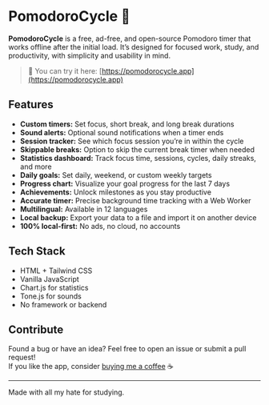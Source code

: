 # PomodoroCycle 🍅

**PomodoroCycle** is a free, ad-free, and open-source Pomodoro timer that works offline after the initial load. It’s designed for focused work, study, and productivity, with simplicity and usability in mind.

> 🧩 You can try it here: [https://pomodorocycle.app](https://pomodorocycle.app)


## Features

- **Custom timers:** Set focus, short break, and long break durations
- **Sound alerts:** Optional sound notifications when a timer ends
- **Session tracker:** See which focus session you’re in within the cycle
- **Skippable breaks:** Option to skip the current break timer when needed
- **Statistics dashboard:** Track focus time, sessions, cycles, daily streaks, and more
- **Daily goals:** Set daily, weekend, or custom weekly targets
- **Progress chart:** Visualize your goal progress for the last 7 days
- **Achievements:** Unlock milestones as you stay productive
- **Accurate timer:** Precise background time tracking with a Web Worker
- **Multilingual:** Available in 12 languages
- **Local backup:** Export your data to a file and import it on another device
- **100% local-first:** No ads, no cloud, no accounts


## Tech Stack

- HTML + Tailwind CSS  
- Vanilla JavaScript  
- Chart.js for statistics  
- Tone.js for sounds  
- No framework or backend


## Contribute

Found a bug or have an idea? Feel free to open an issue or submit a pull request!  
If you like the app, consider [buying me a coffee](https://buymeacoffee.com/lemonade299792458) ☕

---

Made with all my hate for studying.
